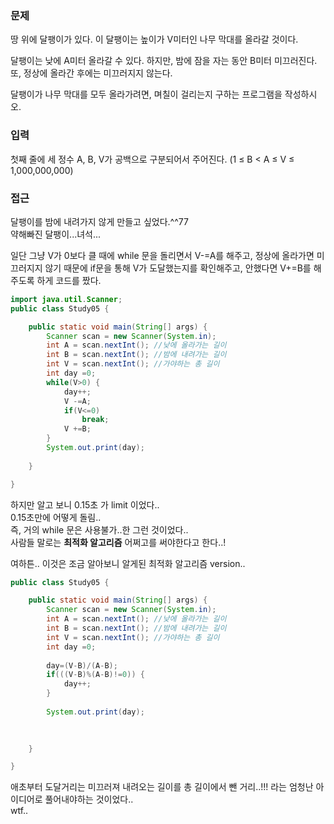 ### 문제  
땅 위에 달팽이가 있다. 이 달팽이는 높이가 V미터인 나무 막대를 올라갈 것이다.  

달팽이는 낮에 A미터 올라갈 수 있다. 하지만, 밤에 잠을 자는 동안 B미터 미끄러진다. 또, 정상에 올라간 후에는 미끄러지지 않는다.  

달팽이가 나무 막대를 모두 올라가려면, 며칠이 걸리는지 구하는 프로그램을 작성하시오.  

### 입력  
첫째 줄에 세 정수 A, B, V가 공백으로 구분되어서 주어진다. (1 ≤ B < A ≤ V ≤ 1,000,000,000)  

### 접근  
달팽이를 밤에 내려가지 않게 만들고 싶었다.^^77  
약해빠진 달팽이...녀석...  

일단 그냥 V가 0보다 클 때에 while 문을 돌리면서 V-=A를 해주고, 정상에 올라가면 미끄러지지 않기 때문에 if문을 통해 V가 도달했는지를 확인해주고, 안했다면 V+=B를 해주도록 하게 코드를 짰다.  
```java  
import java.util.Scanner;
public class Study05 {

	public static void main(String[] args) {
		Scanner scan = new Scanner(System.in);
		int A = scan.nextInt(); //낮에 올라가는 길이
		int B = scan.nextInt(); //밤에 내려가는 길이
		int V = scan.nextInt(); //가야하는 총 길이  
		int day =0;
		while(V>0) {
			day++;
			V -=A;
			if(V<=0)
				break;
			V +=B;
		}
		System.out.print(day);
		
	}

}
``` 

하지만 알고 보니 0.15초 가 limit 이었다..  
0.15초만에 어떻게 돌림..  
즉, 거의 while 문은 사용불가..한 그런 것이었다..  
사람들 말로는 **최적화 알고리즘** 어쩌고를 써야한다고 한다..!  

여하튼.. 이것은 조금 알아보니 알게된 최적화 알고리즘 version..  

```java 
public class Study05 {

	public static void main(String[] args) {
		Scanner scan = new Scanner(System.in);
		int A = scan.nextInt(); //낮에 올라가는 길이
		int B = scan.nextInt(); //밤에 내려가는 길이
		int V = scan.nextInt(); //가야하는 총 길이  
		int day =0;
		
		day=(V-B)/(A-B);
		if(((V-B)%(A-B)!=0)) {
			day++;
		}
		
		System.out.print(day);

		
		
	}

}
``` 
애초부터 도달거리는 미끄러져 내려오는 길이를 총 길이에서 뺀 거리..!!! 라는 엄청난 아이디어로 풀어내야하는 것이었다..  
wtf..  
